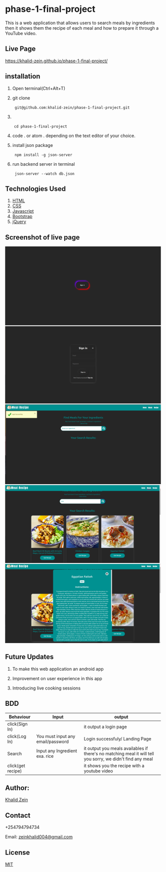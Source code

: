 # phase-1-final-project

This is a web application that allows users to search meals by ingredients then it shows them the recipe of each meal and how to prepare it through a YouTube video.

## Live Page

https://khalid-zein.github.io/phase-1-final-project/

## installation

1. Open terminal(Ctrl+Alt+T)

2. git clone        

        git@github.com:khalid-zein/phase-1-final-project.git

3. 

        cd phase-1-final-project

4. code . or atom . depending on the text editor of your choice.

5. install json package 

        npm install -g json-server

6. run backend server in terminal 

        json-server --watch db.json

## Technologies Used

1. [HTML](https://)
2. [CSS](https://)
3. [Javascript](https://)
4. [Bootstrap](https://)
5. [jQuery](https://)

## Screenshot of live page
<img src ="./img/A.png">
<img src ="./img/B.png">
<img src ="./img/C.png">
<img src ="./img/D.png">
<img src ="./img/E.png">

## Future Updates

1. To make this web application an android app

2. Improvement on user experience in this app

3. Introducing live cooking sessions

## BDD

|Behaviour                         | Input                                 |                                                 output|
| ---------------------------------| ------------------------------------- | ----------------------------------------------------- |
| click(Sign In)                   |                                       |   it output a login page                              |
| click(Log In)                    |   You must input any email/password   |   Login successfuly/ Landing Page                     |
| Search                           |   Input any Ingredient exa. rice      |   it output you meals availables if there's no matching meal it will tell you sorry, we didn't find any meal|
| click(get recipe)                |                                       |   it shows you the recipe with a youtube video        |


## Author:

[Khalid Zein](https:yueyyt)


## Contact

+254794794734

Email: zeinkhalid004@gmail.com


## License
[MIT](https://choosealicense.com/licenses/mit/)


